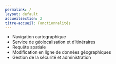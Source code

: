 ```yaml
---
permalink: /
layout: default
accueilsection: 2
titre-accueil: Fonctionnalités
---
```


- Navigation cartographique
- Service de géolocalisation et d’itinéraires
- Requête spatiale
- Modification en ligne de données géographiques
- Gestion de la sécurité et administration

